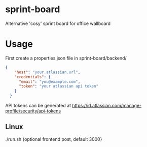 # sprint-board
Alternative 'cosy' sprint board for office wallboard


# Usage
First create a properties.json file in sprint-board/backend/
```json
{
    "host": "your.atlassian.url",
    "credentials": {
      "email": "you@example.com",
      "token": "your atlassian api token"
    }
  }
```

API tokens can be generated at https://id.atlassian.com/manage-profile/security/api-tokens

## Linux
./run.sh {optional frontend post, default 3000}


